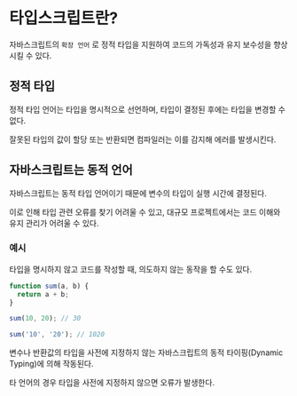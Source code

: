 # 타입스크립트란?

자바스크립트의 `확장 언어` 로 정적 타입을 지원하여 코드의 가독성과 유지 보수성을 향상 시킬 수 있다.

## 정적 타입

정적 타입 언어는 타입을 명시적으로 선언하며, 타입이 결정된 후에는 타입을 변경할 수 없다.

잘못된 타입의 값이 할당 또는 반환되면 컴파일러는 이를 감지해 에러를 발생시킨다.

## 자바스크립트는 동적 언어

자바스크립트는 동적 타입 언어이기 때문에 변수의 타입이 실행 시간에 결정된다.

이로 인해 타입 관련 오류를 찾기 어려울 수 있고, 대규모 프로젝트에서는 코드 이해와 유지 관리가 어려울 수 있다.

### 예시

타입을 명시하지 않고 코드를 작성할 때, 의도하지 않는 동작을 할 수도 있다.

```javascript
function sum(a, b) {
  return a + b;
}
```

```javascript
sum(10, 20); // 30
```

```javascript
sum('10', '20'); // 1020
```

변수나 반환값의 타입을 사전에 지정하지 않는 자바스크립트의 동적 타이핑(Dynamic Typing)에 의해 작동된다.

타 언어의 경우 타입을 사전에 지정하지 않으면 오류가 발생한다.
